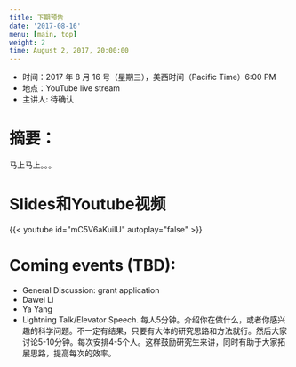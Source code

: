 ```yaml
---
title: 下期预告
date: '2017-08-16'
menu: [main, top]
weight: 2
time: August 2, 2017, 20:00:00
---
```



- 时间：2017 年 8 月 16 号（星期三），美西时间（Pacific Time）6:00 PM
- 地点：YouTube live stream 
- 主讲人: 待确认
 
# 摘要：

马上马上。。。

# Slides和Youtube视频

{{< youtube id="mC5V6aKuilU" autoplay="false" >}}


# Coming events (TBD):

- General Discussion: grant application
- Dawei Li
- Ya Yang
- Lightning Talk/Elevator Speech. 
每人5分钟。介绍你在做什么，或者你感兴趣的科学问题。不一定有结果，只要有大体的研究思路和方法就行。然后大家讨论5-10分钟。每次安排4-5个人。这样鼓励研究生来讲，同时有助于大家拓展思路，提高每次的效率。

